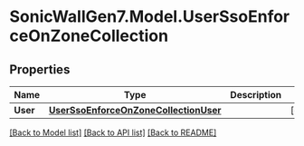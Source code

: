 # SonicWallGen7.Model.UserSsoEnforceOnZoneCollection

## Properties

Name | Type | Description | Notes
------------ | ------------- | ------------- | -------------
**User** | [**UserSsoEnforceOnZoneCollectionUser**](UserSsoEnforceOnZoneCollectionUser.md) |  | [optional] 

[[Back to Model list]](../README.md#documentation-for-models) [[Back to API list]](../README.md#documentation-for-api-endpoints) [[Back to README]](../README.md)

